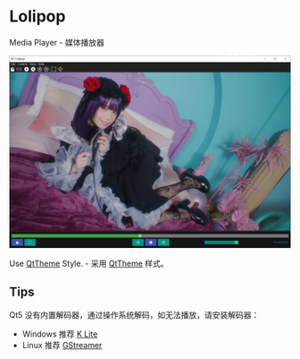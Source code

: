 # Lolipop

Media Player - 媒体播放器

![Preview](./doc/preview.png)

Use [QtTheme](https://github.com/hubenchang0515/QtTheme) Style. - 采用 [QtTheme](https://github.com/hubenchang0515/QtTheme) 样式。

## Tips

Qt5 没有内置解码器，通过操作系统解码，如无法播放，请安装解码器：  

* Windows 推荐  [K Lite](https://codecguide.com/)
* Linux 推荐 [GStreamer](https://gstreamer.freedesktop.org/)